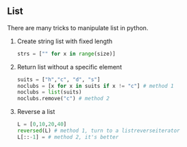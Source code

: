 
## List

There are many tricks to manipulate list in python.

1. Create string list with fixed length 

    ```py
    strs = ["" for x in range(size)]
    ```

2. Return list without a specific element
    
    ```py
    suits = ["h","c", "d", "s"]
    noclubs = [x for x in suits if x != "c"] # method 1    
    noclubs = list(suits)
    noclubs.remove("c") # method 2
    ```

3. Reverse a list
    
    ```py
    L = [0,10,20,40]
    reversed(L) # method 1, turn to a listreverseiterator
    L[::-1] = # method 2, it's better
    ```
